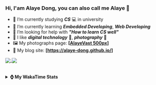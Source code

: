 ### Hi, **I'am Alaye Dong**, you can also call me **Alaye** 👋

- 📖 I’m currently studying ***CS*** 💻 in university
- 🌱 I’m currently learning ***Embedded Developing***, ***Web Developing***
- 🤔 I’m looking for help with ***"How to learn CS well"***
- 🤩 I like ***digital technology*** 📱, ***photography*** 📸
- 🖼️ My photographs page: **[[AlayeVast 500px](https://500px.com.cn/AlayeVast)]**
- 📰 My blog site: **[https://alaye-dong.github.io/]**

<!--
[![Alaye's GitHub stats](https://github-readme-stats.vercel.app/api?username=Alaye-Dong&custom_title=Alaye%20Dong`s%20GitHub%20stats&show_icons=true&rank_icon=percentile&theme=transparent&include_all_commits=true&count_private=true)](https://github.com/anuraghazra/github-readme-stats) 
[![Top Langs](https://github-readme-stats.vercel.app/api/top-langs/?username=Alaye-Dong\&layout=compact&theme=transparent)](https://github.com/anuraghazra/github-readme-stats)
-->
<a href="https://github.com/anuraghazra/github-readme-stats">
  <img height=200 align="center" src="https://github-readme-stats.vercel.app/api?username=Alaye-Dong&custom_title=Alaye%20Dong`s%20GitHub%20stats&show_icons=true&rank_icon=percentile&theme=transparent&include_all_commits=true&count_private=true" />
</a>
<a href="https://github.com/anuraghazra/convoychat">
  <img height=200 align="center" src="https://github-readme-stats.vercel.app/api/top-langs/?username=Alaye-Dong&layout=compact&theme=transparent&include_all_commits=true&count_private=true&langs_count=8&card_width=300" />
</a>

<br />
<br />

<div style="display:none"> 
  <img src="https://visitor-badge.laobi.icu/badge?page_id=Alaye-Dong.Alaye-Dong"/>
</div>
<br />

<details>	
  <summary><b> ⌚ My WakaTime Stats </b></summary>

<br />

<!--START_SECTION:waka-->
![Code Time](http://img.shields.io/badge/Code%20Time-231%20hrs%2016%20mins-blue)

![Profile Views](http://img.shields.io/badge/Profile%20Views-5-blue)

![Lines of code](https://img.shields.io/badge/From%20Hello%20World%20I%27ve%20Written-778.4%20thousand%20lines%20of%20code-blue)

**🐱 My GitHub Data** 

> 📦 67.8 kB Used in GitHub's Storage 
 > 
> 🚫 Not Opted to Hire
 > 
> 📜 12 Public Repositories 
 > 
> 🔑 5 Private Repositories 
 > 
**I'm a Night 🦉** 

```text
🌞 Morning                51 commits          █░░░░░░░░░░░░░░░░░░░░░░░░   05.18 % 
🌆 Daytime                343 commits         █████████░░░░░░░░░░░░░░░░   34.86 % 
🌃 Evening                385 commits         ██████████░░░░░░░░░░░░░░░   39.13 % 
🌙 Night                  205 commits         █████░░░░░░░░░░░░░░░░░░░░   20.83 % 
```
📅 **I'm Most Productive on Sunday** 

```text
Monday                   139 commits         ████░░░░░░░░░░░░░░░░░░░░░   14.13 % 
Tuesday                  114 commits         ███░░░░░░░░░░░░░░░░░░░░░░   11.59 % 
Wednesday                111 commits         ███░░░░░░░░░░░░░░░░░░░░░░   11.28 % 
Thursday                 153 commits         ████░░░░░░░░░░░░░░░░░░░░░   15.55 % 
Friday                   126 commits         ███░░░░░░░░░░░░░░░░░░░░░░   12.80 % 
Saturday                 129 commits         ███░░░░░░░░░░░░░░░░░░░░░░   13.11 % 
Sunday                   212 commits         █████░░░░░░░░░░░░░░░░░░░░   21.54 % 
```


📊 **This Week I Spent My Time On** 

```text
💬 Programming Languages: 
Vue.js                   14 hrs 47 mins      ███████████████░░░░░░░░░░   58.40 % 
TypeScript               6 hrs 37 mins       ███████░░░░░░░░░░░░░░░░░░   26.17 % 
Python                   2 hrs 23 mins       ██░░░░░░░░░░░░░░░░░░░░░░░   09.43 % 
Markdown                 27 mins             ░░░░░░░░░░░░░░░░░░░░░░░░░   01.83 % 
YAML                     18 mins             ░░░░░░░░░░░░░░░░░░░░░░░░░   01.25 % 

🔥 Editors: 
VS Code                  24 hrs 52 mins      █████████████████████████   98.21 % 
IntelliJ IDEA            14 mins             ░░░░░░░░░░░░░░░░░░░░░░░░░   00.94 % 
PyCharm                  12 mins             ░░░░░░░░░░░░░░░░░░░░░░░░░   00.85 % 

🐱‍💻 Projects: 
Intelli-Agri-Hub         18 hrs 41 mins      ██████████████████░░░░░░░   73.85 % 
ruoyi-plus-vben5         3 hrs 48 mins       ████░░░░░░░░░░░░░░░░░░░░░   15.02 % 
Python_Study             2 hrs 21 mins       ██░░░░░░░░░░░░░░░░░░░░░░░   09.34 % 
Homework1112             14 mins             ░░░░░░░░░░░░░░░░░░░░░░░░░   00.94 % 
djangoProject            12 mins             ░░░░░░░░░░░░░░░░░░░░░░░░░   00.85 % 
```

**I Mostly Code in C** 

```text
C                        7 repos             █████████░░░░░░░░░░░░░░░░   36.84 % 
C++                      3 repos             ████░░░░░░░░░░░░░░░░░░░░░   15.79 % 
TypeScript               3 repos             ████░░░░░░░░░░░░░░░░░░░░░   15.79 % 
Vue                      1 repo              █░░░░░░░░░░░░░░░░░░░░░░░░   05.26 % 
SCSS                     1 repo              █░░░░░░░░░░░░░░░░░░░░░░░░   05.26 % 
```



**Timeline**

![Lines of Code chart](https://raw.githubusercontent.com/Alaye-Dong/Alaye-Dong/main/assets/bar_graph.png)


 Last Updated on 28/11/2024 18:46:51 UTC
<!--END_SECTION:waka-->

</details>

